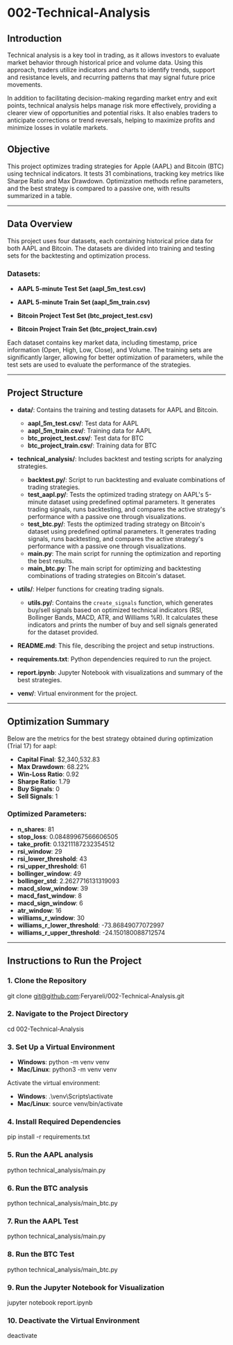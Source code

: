 # 002-Technical-Analysis

## Introduction


Technical analysis is a key tool in trading, as it allows investors to evaluate 
market behavior through historical price and volume data. Using this approach, 
traders utilize indicators and charts to identify trends, support and resistance 
levels, and recurring patterns that may signal future price movements. 

In addition to facilitating decision-making regarding market entry and exit points, technical 
analysis helps manage risk more effectively, providing a clearer view of opportunities 
and potential risks. It also enables traders to anticipate corrections or trend reversals, 
helping to maximize profits and minimize losses in volatile markets.

## Objective

This project optimizes trading strategies for Apple (AAPL) and Bitcoin 
(BTC) using technical indicators. It tests 31 combinations, tracking 
key metrics like Sharpe Ratio and Max Drawdown. Optimization methods 
refine parameters, and the best strategy is compared to a passive one, 
with results summarized in a table.


---

## Data Overview
 
This project uses four datasets, each containing historical price data for both AAPL and Bitcoin. The datasets are divided into training and testing sets for the backtesting and optimization process.
 
### Datasets:
 
- **AAPL 5-minute Test Set (aapl_5m_test.csv)**
- **AAPL 5-minute Train Set (aapl_5m_train.csv)**
 
- **Bitcoin Project Test Set (btc_project_test.csv)**
- **Bitcoin Project Train Set (btc_project_train.csv)**
 
Each dataset contains key market data, including timestamp, price information (Open, High, Low, Close), and Volume. The training sets are significantly larger, allowing for better optimization of parameters, while the test sets are used to evaluate the performance of the strategies.

---

## Project Structure
 
- **data/**: Contains the training and testing datasets for AAPL and Bitcoin.
  - **aapl_5m_test.csv/**: Test data for AAPL
  - **aapl_5m_train.csv/**: Training data for AAPL
  - **btc_project_test.csv/**: Test data for BTC
  - **btc_project_train.csv/**: Training data for BTC
- **technical_analysis/**: Includes backtest and testing scripts for analyzing strategies. 
  - **backtest.py/**: Script to run backtesting and evaluate combinations of trading strategies.
  - **test_aapl.py/**: Tests the optimized trading strategy on AAPL's 5-minute dataset using predefined optimal parameters. It generates trading signals, runs backtesting, and compares the active strategy's performance with a passive one through visualizations.
  - **test_btc.py/**: Tests the optimized trading strategy on Bitcoin's dataset using predefined optimal parameters. It generates trading signals, runs backtesting, and compares the active strategy's performance with a passive one through visualizations.
  - **main.py**: The main script for running the optimization and reporting the best results.
  - **main_btc.py**: The main script for optimizing and backtesting combinations of trading strategies on Bitcoin's dataset.
- **utils/**: Helper functions for creating trading signals.
  - **utils.py/**:  Contains the `create_signals` function, which generates buy/sell signals based on optimized technical 
  indicators (RSI, Bollinger Bands, MACD, ATR, and Williams %R). It calculates these indicators and prints the number of 
  buy and sell signals generated for the dataset provided.

- **README.md**: This file, describing the project and setup instructions.
- **requirements.txt**: Python dependencies required to run the project.
- **report.ipynb**: Jupyter Notebook with visualizations and summary of the best strategies.
- **venv/**: Virtual environment for the project.

---

## Optimization Summary

Below are the metrics for the best strategy obtained during optimization (Trial 17) for aapl:

- **Capital Final**: $2,340,532.83
- **Max Drawdown**: 68.22%
- **Win-Loss Ratio**: 0.92
- **Sharpe Ratio**: 1.79
- **Buy Signals**: 0
- **Sell Signals**: 1

### Optimized Parameters:
- **n_shares**: 81
- **stop_loss**: 0.08489967566606505
- **take_profit**: 0.13211187232354512
- **rsi_window**: 29
- **rsi_lower_threshold**: 43
- **rsi_upper_threshold**: 61
- **bollinger_window**: 49
- **bollinger_std**: 2.2627716131319093
- **macd_slow_window**: 39
- **macd_fast_window**: 8
- **macd_sign_window**: 6
- **atr_window**: 16
- **williams_r_window**: 30
- **williams_r_lower_threshold**: -73.86849077072997
- **williams_r_upper_threshold**: -24.150180088712574

---

## Instructions to Run the Project

### 1. Clone the Repository

git clone git@github.com:Feryareli/002-Technical-Analysis.git

### 2. Navigate to the Project Directory

cd 002-Technical-Analysis

### 3. Set Up a Virtual Environment

- **Windows**: python -m venv venv
- **Mac/Linux**: python3 -m venv venv 

Activate the virtual environment:

- **Windows**: .\venv\Scripts\activate
- **Mac/Linux**: source venv/bin/activate

### 4. Install Required Dependencies

pip install -r requirements.txt

### 5. Run the AAPL analysis

python technical_analysis/main.py

### 6. Run the BTC analysis

python technical_analysis/main_btc.py

### 7. Run the AAPL Test

python technical_analysis/main.py

### 8. Run the BTC Test

python technical_analysis/main_btc.py

### 9. Run the Jupyter Notebook for Visualization

jupyter notebook report.ipynb

### 10. Deactivate the Virtual Environment

deactivate
